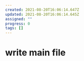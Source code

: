```yaml
---
created: 2021-08-20T16:06:14.647Z
updated: 2021-08-20T16:06:14.645Z
assigned: ""
progress: 0
tags: []
---
```


# write main  file
